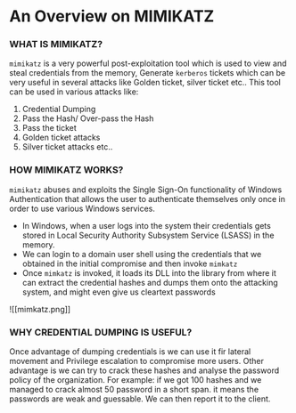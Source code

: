 # An Overview on MIMIKATZ

### WHAT IS MIMIKATZ?

`mimikatz` is a very powerful post-exploitation tool which is used to view and steal credentials from the memory, Generate `kerberos` tickets which can be very useful in several attacks like Golden ticket, silver ticket etc..
This tool can be used in various attacks like:
1. Credential Dumping
2. Pass the Hash/  Over-pass the Hash
3. Pass the ticket
4. Golden ticket attacks
5. Silver ticket attacks etc..

### HOW MIMIKATZ WORKS?

`mimikatz` abuses and exploits the Single Sign-On functionality of Windows Authentication that allows the user to authenticate themselves only once in order to use various Windows services.
- In Windows, when a user logs into the system their credentials gets stored in Local Security Authority Subsystem Service (LSASS) in the memory.
- We can login to a domain user shell using the credentials that we obtained in the initial compromise and then invoke `mimkatz`
- Once `mimkatz` is invoked, it loads its DLL into the library from where it can extract the credential hashes and dumps them onto the attacking system, and might even give us cleartext passwords

![[mimkatz.png]]
### WHY CREDENTIAL DUMPING IS USEFUL?

Once advantage of dumping credentials is we can use it fir lateral movement and Privilege escalation to compromise more users.
Other advantage is we can try to crack these hashes and analyse the password policy of the organization.
For example: if we got 100 hashes and we managed to crack almost 50 password in a short span. it means the passwords are weak and guessable. We can then report it to the client.